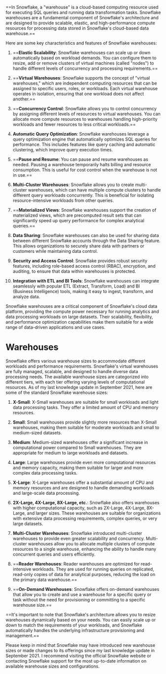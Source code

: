==In Snowflake, a "warehouse" is a cloud-based computing resource used for executing SQL queries and running data transformation tasks. Snowflake warehouses are a fundamental component of Snowflake's architecture and are designed to provide scalable, elastic, and high-performance compute resources for processing data stored in Snowflake's cloud-based data warehouse.==

Here are some key characteristics and features of Snowflake warehouses:

1. ==**Elastic Scalability**: Snowflake warehouses can scale up or down automatically based on workload demands. You can configure them to resize, add or remove clusters of virtual machines (called "nodes") to handle different levels of concurrency and processing requirements.==
    
2. ==**Virtual Warehouses**: Snowflake supports the concept of "virtual warehouses," which are independent computing resources that can be assigned to specific users, roles, or workloads. Each virtual warehouse operates in isolation, ensuring that one workload does not affect another.==
    
3. ==**Concurrency Control**: Snowflake allows you to control concurrency by assigning different levels of resources to virtual warehouses. You can allocate more compute resources to warehouses handling high-priority workloads and fewer resources to less critical workloads.==
    
4. **Automatic Query Optimization**: Snowflake warehouses leverage a query optimization engine that automatically optimizes SQL queries for performance. This includes features like query caching and automatic clustering, which improve query execution times.
    
5. ==**Pause and Resume**: You can pause and resume warehouses as needed. Pausing a warehouse temporarily halts billing and resource consumption. This is useful for cost control when the warehouse is not in use.==
    
6. **Multi-Cluster Warehouses**: Snowflake allows you to create multi-cluster warehouses, which can have multiple compute clusters to handle different query workloads concurrently. This is beneficial for isolating resource-intensive workloads from other queries.
    
7. ==**Materialized Views**: Snowflake warehouses support the creation of materialized views, which are precomputed result sets that can significantly speed up query performance for complex analytical queries.==
    
8. **Data Sharing**: Snowflake warehouses can also be used for sharing data between different Snowflake accounts through the Data Sharing feature. This allows organizations to securely share data with partners or customers while maintaining data control.
    
9. **Security and Access Control**: Snowflake provides robust security features, including role-based access control (RBAC), encryption, and auditing, to ensure that data within warehouses is protected.
    
10. **Integration with ETL and BI Tools**: Snowflake warehouses can integrate seamlessly with popular ETL (Extract, Transform, Load) and BI (Business Intelligence) tools, making it easy to ingest, transform, and analyze data.
    

Snowflake warehouses are a critical component of Snowflake's cloud data platform, providing the compute power necessary for running analytics and data processing workloads on large datasets. Their scalability, flexibility, and performance optimization capabilities make them suitable for a wide range of data-driven applications and use cases.


# Warehouses
Snowflake offers various warehouse sizes to accommodate different workloads and performance requirements. Snowflake's virtual warehouses are fully managed, scalable, and designed to handle diverse data processing needs. The available warehouse sizes are categorized into different tiers, with each tier offering varying levels of computational resources. As of my last knowledge update in September 2021, here are some of the standard Snowflake warehouse sizes:

1. **X-Small**: X-Small warehouses are suitable for small workloads and light data processing tasks. They offer a limited amount of CPU and memory resources.

2. **Small**: Small warehouses provide slightly more resources than X-Small warehouses, making them suitable for moderate workloads and small to medium-sized datasets.

3. **Medium**: Medium-sized warehouses offer a significant increase in computational power compared to Small warehouses. They are appropriate for medium to large workloads and datasets.

4. **Large**: Large warehouses provide even more computational resources and memory capacity, making them suitable for larger and more complex data processing tasks.

5. **X-Large**: X-Large warehouses offer a substantial amount of CPU and memory resources and are designed to handle demanding workloads and large-scale data processing.

6. **2X-Large, 4X-Large, 8X-Large, etc.**: Snowflake also offers warehouses with higher computational capacity, such as 2X-Large, 4X-Large, 8X-Large, and larger sizes. These warehouses are suitable for organizations with extensive data processing requirements, complex queries, or very large datasets.

7. **Multi-Cluster Warehouses**: Snowflake introduced multi-cluster warehouses to provide even greater scalability and concurrency. Multi-cluster warehouses allow you to allocate multiple clusters of compute resources to a single warehouse, enhancing the ability to handle many concurrent queries and users efficiently.

8. ==**Reader Warehouses**: Reader warehouses are optimized for read-intensive workloads. They are used for running queries on replicated, read-only copies of data for analytical purposes, reducing the load on the primary data warehouse.==

9. ==**On-Demand Warehouses**: Snowflake offers on-demand warehouses that allow you to create and use a warehouse for a specific query or task without the need for provisioning or committing to a specific warehouse size.==

==It's important to note that Snowflake's architecture allows you to resize warehouses dynamically based on your needs. You can easily scale up or down to match the requirements of your workloads, and Snowflake automatically handles the underlying infrastructure provisioning and management.==

Please keep in mind that Snowflake may have introduced new warehouse sizes or made changes to its offerings since my last knowledge update in September 2021. I recommend visiting the official Snowflake website or contacting Snowflake support for the most up-to-date information on available warehouse sizes and configurations.